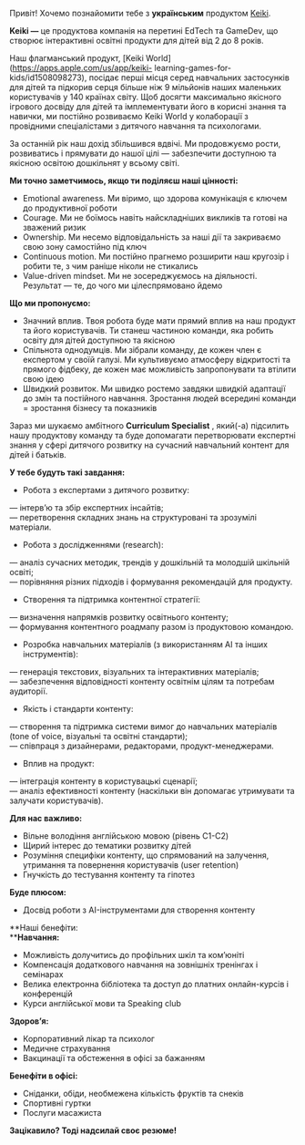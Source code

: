 Привіт! Хочемо познайомити тебе з **українським** продуктом
[Keiki](https://keiki.app/).

**Keiki —** це продуктова компанія на перетині EdTech та GameDev, що створює
інтерактивні освітні продукти для дітей від 2 до 8 років.

Наш флагманський продукт, [Keiki World](https://apps.apple.com/us/app/keiki-
learning-games-for-kids/id1508098273), посідає перші місця серед навчальних
застосунків для дітей та підкорив серця більше ніж 9 мільйонів наших маленьких
користувачів у 140 країнах світу. Щоб досягти максимально якісного ігрового
досвіду для дітей та імплементувати його в корисні знання та навички, ми
постійно розвиваємо Keiki World у колаборації з провідними спеціалістами з
дитячого навчання та психологами.

За останній рік наш дохід збільшився вдвічі. Ми продовжуємо рости, розвиватись
і прямувати до нашої цілі — забезпечити доступною та якісною освітою
дошкільнят у всьому світі.

**Ми точно заметчимось, якщо ти поділяєш наші цінності:**

  * Emotional awareness. Ми віримо, що здорова комунікація є ключем до продуктивної роботи
  * Courage. Ми не боїмось навіть найскладніших викликів та готові на зважений ризик
  * Ownership. Ми несемо відповідальність за наші дії та закриваємо свою зону самостійно під ключ
  * Continuous motion. Mи постійно прагнемо розширити наш кругозір і робити те, з чим раніше ніколи не стикались
  * Value-driven mindset. Ми не зосереджуємось на діяльності. Результат — те, до чого ми цілеспрямовано йдемо

**Що ми пропонуємо:**

  * Значний вплив. Твоя робота буде мати прямий вплив на наш продукт та його користувачів. Ти станеш частиною команди, яка робить освіту для дітей доступною та якісною
  * Спільнота однодумців. Ми зібрали команду, де кожен член є експертом у своїй галузі. Ми культивуємо атмосферу відкритості та прямого фідбеку, де кожен має можливість запропонувати та втілити свою ідею
  * Швидкий розвиток. Ми швидко ростемо завдяки швидкій адаптації до змін та постійного навчання. Зростання людей всередині команди = зростання бізнесу та показників

Зараз ми шукаємо амбітного **Curriculum Specialist** , який(-а) підсилить нашу
продуктову команду та буде допомагати перетворювати експертні знання у сфері
дитячого розвитку на сучасний навчальний контент для дітей і батьків.

**У тебе будуть такі завдання:**

  * Робота з експертами з дитячого розвитку:  
  
— інтерв’ю та збір експертних інсайтів;  
— перетворення складних знань на структуровані та зрозумілі матеріали.

  * Робота з дослідженнями (research):  
  
— аналіз сучасних методик, трендів у дошкільній та молодшій шкільній освіті;  
— порівняння різних підходів і формування рекомендацій для продукту.

  * Створення та підтримка контентної стратегії:  
  
— визначення напрямків розвитку освітнього контенту;  
— формування контентного роадмапу разом із продуктовою командою.

  * Розробка навчальних матеріалів (з використанням AI та інших інструментів):  
  
— генерація текстових, візуальних та інтерактивних матеріалів;  
— забезпечення відповідності контенту освітнім цілям та потребам аудиторії.

  * Якість і стандарти контенту:  
  
— створення та підтримка системи вимог до навчальних матеріалів (tone of
voice, візуальні та освітні стандарти);  
— співпраця з дизайнерами, редакторами, продукт-менеджерами.

  * Вплив на продукт:  
  
— інтеграція контенту в користувацькі сценарії;  
— аналіз ефективності контенту (наскільки він допомагає утримувати та залучати
користувачів).

**Для нас важливо:**

  * Вільне володіння англійською мовою (рівень C1-C2)
  * Щирий інтерес до тематики розвитку дітей
  * Розуміння специфіки контенту, що спрямований на залучення, утримання та повернення користувачів (user retention)
  * Гнучкість до тестування контенту та гіпотез

**Буде плюсом:**

  * Досвід роботи з AI-інструментами для створення контенту

**Наші бенефіти:  
****Навчання:**

  * Можливість долучитись до профільних шкіл та ком’юніті
  * Компенсація додаткового навчання на зовнішніх тренінгах і семінарах
  * Велика електронна бібліотека та доступ до платних онлайн-курсів і конференцій
  * Курси англійської мови та Speaking club

**Здоров’я:**

  * Корпоративний лікар та психолог
  * Медичне страхування
  * Вакцинації та обстеження в офісі за бажанням

**Бенефіти в офісі:**

  * Сніданки, обіди, необмежена кількість фруктів та снеків
  * Спортивні гуртки
  * Послуги масажиста

**Зацікавило? Тоді надсилай своє резюме!**